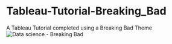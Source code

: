 # Tableau-Tutorial-Breaking_Bad
A Tableau Tutorial completed using a Breaking Bad Theme
![Data science - Breaking Bad](https://github.com/HenricoPi/Tableau-Tutorial-Breaking_Bad/assets/110978979/f0e29404-4476-4b03-b080-46f75b140b78)
